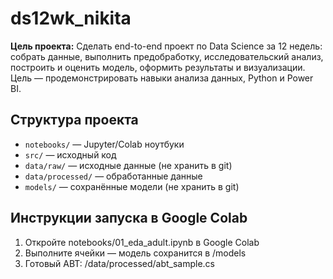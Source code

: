 # ds12wk_nikita

**Цель проекта:** Сделать end-to-end проект по Data Science за 12 недель: собрать данные, выполнить предобработку, исследовательский анализ, построить и оценить модель, оформить результаты и визуализации. Цель — продемонстрировать навыки анализа данных, Python и Power BI.

## Структура проекта
- `notebooks/` — Jupyter/Colab ноутбуки
- `src/` — исходный код
- `data/raw/` — исходные данные (не хранить в git)
- `data/processed/` — обработанные данные
- `models/` — сохранённые модели (не хранить в git)

## Инструкции запуска в Google Colab
1. Откройте notebooks/01_eda_adult.ipynb в Google Colab
2. Выполните ячейки — модель сохранится в /models
3. Готовый ABT: /data/processed/abt_sample.cs
